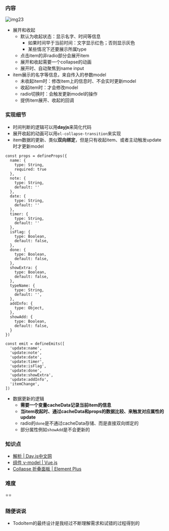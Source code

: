 ### 内容

![img23](https://raw.github.com/nppp1990/easy-todo/master/doc/img/img23.png)

- 展开和收起
  - 默认为收起状态：显示名字、时间等信息
    - 如果时间早于当前时间：文字显示红色；否则显示灰色
    - 某些情况下还要展示所属type
  - 点击item的非radio部分会展开item
  - 展开和收起需要一个collapse的动画
  - 展开时、自动聚焦到name input
- item展示的名字等信息，来自传入的参数model
  - 未收起item时：修改item上的信息时、不会实时更新model
  - 收起item时：才会修改model
  - radio切换时：会触发更新model的操作
  - 提供item展开、收起的回调

### 实现细节

- 时间判断的逻辑可以用**dayjs**来简化代码
- 展开收起的动画可以用`el-collapse-transition`来实现
- item数据的更新、类似**双向绑定**，但是只有收起item、或者主动触发update时才更新model

```
const props = defineProps({
  name: {
    type: String,
    required: true
  },
  note: {
    type: String,
    default: ''
  },
  date: {
    type: String,
    default: ''
  },
  timer: {
    type: String,
    default: ''
  },
  isFlag: {
    type: Boolean,
    default: false,
  },
  done: {
    type: Boolean,
    default: false,
  },
  showExtra: {
    type: Boolean,
    default: false,
  },
  typeName: {
    type: String,
    default: '',
  },
  addInfo: {
    type: Object,
  },
  showAdd: {
    type: Boolean,
    default: false,
  }
})

const emit = defineEmits([
  'update:name',
  'update:note',
  'update:date',
  'update:timer',
  'update:isFlag',
  'update:done',
  'update:showExtra',
  'update:addInfo',
  'itemChange',
])
```

- 数据更新的逻辑
  - **需要一个变量cacheData记录当前item的信息**
  - **当item收起时、通过cacheData和props的数据比较、来触发对应属性的update**
  - radio的`done`是不通过cacheData存储、而是直接双向绑定的
  - 部分属性例如`showAdd`是不会更新的

### 知识点

- [解析 | Day.js中文网](https://dayjs.fenxianglu.cn/category/parse.html)
- [组件 v-model | Vue.js](https://cn.vuejs.org/guide/components/v-model.html)
- [Collapse 折叠面板 | Element Plus](https://element-plus.gitee.io/zh-CN/component/collapse.html)

### 难度

⭐️⭐️

### 随便说说

- TodoItem的最终设计是我经过不断理解需求和试错的过程得到的